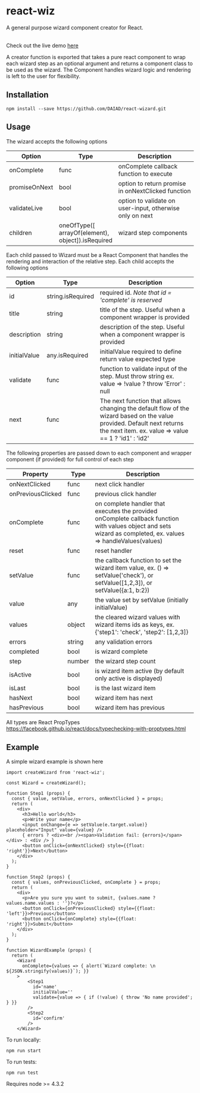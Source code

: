 # react-wiz

A general purpose wizard component creator for React. <br><br>

Check out the live demo [here](https://daiad.github.io/react-wizard/)

A creator function is exported that takes a pure react component to wrap each wizard step as an optional argument and returns a component class to be used as the wizard. The Component handles wizard logic and rendering is left to the user for flexibility.

## Installation
    npm install --save https://github.com/DAIAD/react-wizard.git
    
## Usage

The wizard accepts the following options

| Option | Type | Description |
| -------- | ---- | ----------- |
| onComplete | func | onComplete callback function to execute |
| promiseOnNext | bool | option to return promise in onNextClicked function |
| validateLive | bool | option to validate on user-input, otherwise only on next |
| children | oneOfType([<br>arrayOf(element), <br> object]).isRequired | wizard step components |


Each child passed to Wizard must be a React Component that handles the rendering and interaction of the relative step. Each child accepts the following options


| Option | Type | Description |
| -------- | ---- | ----------- |
| id | string.isRequired | required id. *Note that id = 'complete' is reserved* |
| title | string | title of the step. Useful when a component wrapper is provided
| description | string | description of the step. Useful when a component wrapper is provided |
| initialValue | any.isRequired | initialValue required to define return value expected type |
| validate | func | function to validate input of the step. Must throw string ex. value => !value ? throw 'Error' : null |
| next | func | The next function that allows changing the default flow of the wizard based on the value provided. Default next returns the next item. ex. value => value == 1 ? 'id1' : 'id2' |
  
  
The following properties are passed down to each component and wrapper component (if provided) for full control of each step

| Property | Type | Description |
| -------- | ---- | ----------- |
|  onNextClicked |  func | next click handler |
|  onPreviousClicked | func | previous click handler |
|  onComplete | func | on complete handler that executes the provided onComplete callback function with values object and sets wizard as completed, ex. values => handleValues(values) |
|  reset | func | reset handler |
|  setValue | func | the callback function to set the wizard item value, ex. () => setValue('check'), or setValue([1,2,3]), or setValue({a:1, b:2}) |
|  value | any | the value set by setValue (initially initialValue) |
|  values | object | the cleared wizard values with wizard items ids as keys, ex. {'step1': 'check', 'step2': [1,2,3]} | 
|  errors | string | any validation errors |
|  completed | bool | is wizard complete |
|  step | number | the wizard step count |
|  isActive | bool | is wizard item active (by default only active is displayed) |
|  isLast | bool | is the last wizard item |
|  hasNext | bool | wizard item has next |
|  hasPrevious | bool | wizard item has previous |

All types are React PropTypes https://facebook.github.io/react/docs/typechecking-with-proptypes.html


## Example

A simple wizard example is shown here

    import createWizard from 'react-wiz';
    
    const Wizard = createWizard();
    
    function Step1 (props) {
      const { value, setValue, errors, onNextClicked } = props;
      return (
        <div>
          <h3>Hello world</h3>
          <p>Write your name</p>
          <input onChange={e => setValue(e.target.value)} placeholder="Input" value={value} />
          { errors ? <div><br /><span>Validation fail: {errors}</span></div> : <div /> }
          <button onClick={onNextClicked} style={{float: 'right'}}>Next</button>
        </div>
      );
    }

    function Step2 (props) {
      const { values, onPreviousClicked, onComplete } = props;
      return (
        <div>
          <p>Are you sure you want to submit, {values.name ? values.name.values : ''}?</p>
          <button onClick={onPreviousClicked} style={{float: 'left'}}>Previous</button>
          <button onClick={onComplete} style={{float: 'right'}}>Submit</button>
        </div>
      );
    }

    function WizardExample (props) {
      return (
        <Wizard
          onComplete={values => { alert(`Wizard complete: \n ${JSON.stringify(values)}`); }}
        >
            <Step1
              id='name'
              initialValue=''
              validate={value => { if (!value) { throw 'No name provided'; } }}
            />
            <Step2
              id='confirm'
            />
        </Wizard>


To run locally: 
    
    npm run start

To run tests:
    
    npm run test

Requires node >= 4.3.2
